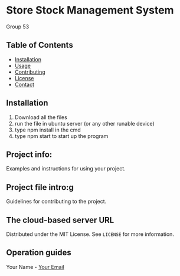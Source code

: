 # Store Stock Management System

Group 53

## Table of Contents
- [Installation](#installation)
- [Usage](#usage)
- [Contributing](#contributing)
- [License](#license)
- [Contact](#contact)

## Installation
1. Download all the files
2. run the file in ubuntu server (or any other runable device)
3. type npm install in the cmd
4. type npm start to start up the program

## Project info:
Examples and instructions for using your project.

## Project file intro:g
Guidelines for contributing to the project.

## The cloud-based server URL
Distributed under the MIT License. See `LICENSE` for more information.

## Operation guides
Your Name - [Your Email](mailto:youremail@example.com)
